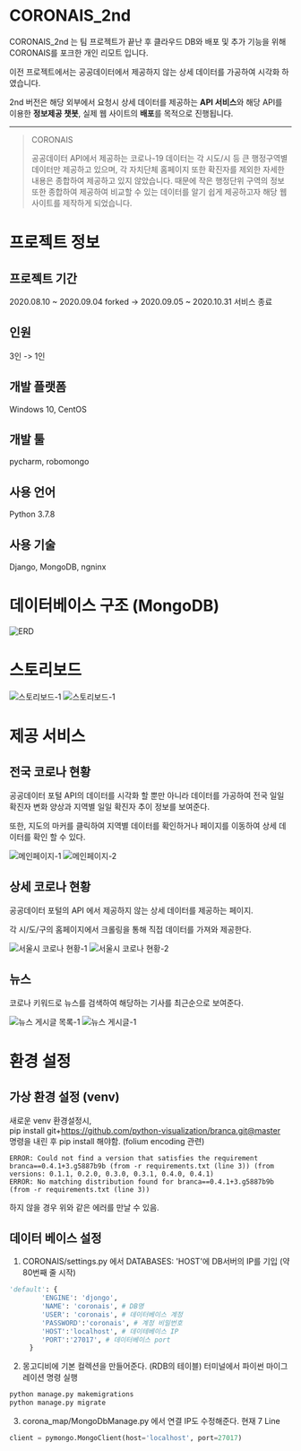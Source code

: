# CORONAIS_2nd

CORONAIS_2nd 는 팀 프로젝트가 끝난 후 클라우드 DB와 배포 및 추가 기능을 위해 CORONAIS를 포크한 개인 리모트 입니다.

이전 프로젝트에서는 공공데이터에서 제공하지 않는 상세 데이터를 가공하여 시각화 하였습니다.  

2nd 버전은 해당 외부에서 요청시 상세 데이터를 제공하는 **API 서비스**와 해당 API를 이용한 **정보제공 챗봇**, 실제 웹 사이트의 **배포**를 목적으로 진행됩니다.



---------

> CORONAIS
>
>  공공데이터 API에서 제공하는 코로나-19 데이터는 각 시도/시 등 큰 행정구역별 데이터만 제공하고 있으며, 각 자치단체 홈페이지 또한 확진자를 제외한 자세한 내용은 종합하여 제공하고 있지 않았습니다. 때문에 작은 행정단위 구역의 정보또한 종합하여 제공하여 비교할 수 있는 데이터를 알기 쉽게 제공하고자 해당 웹 사이트를 제작하게 되었습니다.



# 프로젝트 정보
## 프로젝트 기간
2020.08.10 ~ 2020.09.04  forked -> 2020.09.05 ~ 2020.10.31 서비스 종료

## 인원
3인 -> 1인

## 개발 플랫폼
Windows 10, CentOS
## 개발 툴
pycharm, robomongo
## 사용 언어
Python 3.7.8
## 사용 기술
Django, MongoDB, ngninx
# 데이터베이스 구조 (MongoDB)
![ERD](https://raw.githubusercontent.com/hackzoomuck/CORONAIS/master/coronais-photo/ERD.png)
# 스토리보드
![스토리보드-1](https://raw.githubusercontent.com/hackzoomuck/CORONAIS/master/coronais-photo/스토리보드1.jpg)
![스토리보드-1](https://raw.githubusercontent.com/hackzoomuck/CORONAIS/master/coronais-photo/스토리보드2.jpg)
# 제공 서비스
## 전국 코로나 현황

공공데이터 포털 API의 데이터를 시각화 할 뿐만 아니라 데이터를 가공하여 전국 일일 확진자 변화 양상과 지역별 일일 확진자 추이 정보를 보여준다.

또한, 지도의 마커를 클릭하여 지역별 데이터를 확인하거나 페이지를 이동하여 상세 데이터를 확인 할 수 있다.

![메인페이지-1](https://raw.githubusercontent.com/hackzoomuck/CORONAIS/master/coronais-photo/mainpage-1.PNG)
![메인페이지-2](https://raw.githubusercontent.com/hackzoomuck/CORONAIS/master/coronais-photo/mainpage-2.PNG)

## 상세 코로나 현황

공공데이터 포털의 API 에서 제공하지 않는 상세 데이터를 제공하는 페이지. 

각 시/도/구의 홈페이지에서 크롤링을 통해 직접 데이터를 가져와 제공한다.

![서울시 코로나 현황-1](https://raw.githubusercontent.com/hackzoomuck/CORONAIS/master/coronais-photo/detail-seoul-1.PNG)
![서울시 코로나 현황-2](https://raw.githubusercontent.com/hackzoomuck/CORONAIS/master/coronais-photo/detail-seoul-2.PNG)
## 뉴스

코로나 키워드로 뉴스를 검색하여 해당하는 기사를 최근순으로 보여준다.

![뉴스 게시글 목록-1](https://raw.githubusercontent.com/hackzoomuck/CORONAIS/master/coronais-photo/corona-new-1.PNG)
![뉴스 게시글-1](https://raw.githubusercontent.com/hackzoomuck/CORONAIS/master/coronais-photo/corona-new-detail-1.PNG)
# 환경 설정
## 가상 환경 설정 (venv)
새로운 venv 환경설정시, <br>
pip install git+https://github.com/python-visualization/branca.git@master <br>
명령을 내린 후 pip install 해야함.
(folium encoding 관련)
```
ERROR: Could not find a version that satisfies the requirement branca==0.4.1+3.g5887b9b (from -r requirements.txt (line 3)) (from versions: 0.1.1, 0.2.0, 0.3.0, 0.3.1, 0.4.0, 0.4.1)
ERROR: No matching distribution found for branca==0.4.1+3.g5887b9b (from -r requirements.txt (line 3))
```
하지 않을 경우 위와 같은 에러를 만날 수 있음.
## 데이터 베이스 설정
1. CORONAIS/settings.py 에서 DATABASES: 'HOST'에 DB서버의 IP를 기입 (약 80번째 줄 시작)
```python
'default': {
        'ENGINE': 'djongo',
        'NAME': 'coronais', # DB명
        'USER': 'coronais', # 데이터베이스 계정
        'PASSWORD':'coronais', # 계정 비밀번호
        'HOST':'localhost', # 데이테베이스 IP
        'PORT':'27017', # 데이터베이스 port
     }
```
2. 몽고디비에 기본 컬렉션을 만들어준다. (RDB의 테이블)
터미널에서 파이썬 마이그레이션 명령 실행
```bash
python manage.py makemigrations
python manage.py migrate
```
3.  corona_map/MongoDbManage.py 에서 연결 IP도 수정해준다.
현재 7 Line
```python
client = pymongo.MongoClient(host='localhost', port=27017)
```
